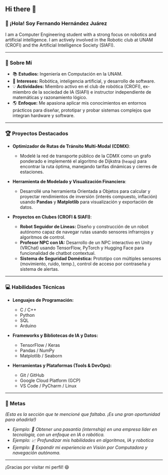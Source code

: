 ## Hi there 👋

### 👋 ¡Hola! Soy Fernando Hernández Juárez

I am a Computer Engineering student with a strong focus on robotics and artificial intelligence. I am actively involved in the Robotic club at UNAM (CROFI) and the Artificial Intelligence Society (SIAFI).

---

### 🚀 Sobre Mí

* 📚 **Estudios:** Ingeniería en Computación en la UNAM.
* 🧠 **Intereses:** Robótica, inteligencia artificial, y desarrollo de software.
* 💡 **Actividades:** Miembro activo en el club de robótica (CROFI), ex-miembro de la sociedad de IA (SIAFI) e instructor independiente de matemáticas y razonamiento lógico.
* 🌎 **Enfoque:** Me apasiona aplicar mis conocimientos en entornos prácticos para diseñar, prototipar y probar sistemas complejos que integran hardware y software.

---

### 🏆 Proyectos Destacados

* **Optimizador de Rutas de Tránsito Multi-Modal (CDMX)**:
    * Modelé la red de transporte público de la CDMX como un grafo ponderado e implementé el algoritmo de Dijkstra (`heapq`) para encontrar la ruta óptima, manejando tarifas dinámicas y cierres de estaciones.

* **Herramienta de Modelado y Visualización Financiera**:
    * Desarrollé una herramienta Orientada a Objetos para calcular y proyectar rendimientos de inversión (interés compuesto, inflación) usando **Pandas** y **Matplotlib** para visualización y exportación de datos.

* **Proyectos en Clubes (CROFI & SIAFI)**:
    * **Robot Seguidor de Líneas:** Diseño y construcción de un robot autónomo capaz de navegar rutas usando sensores infrarrojos y algoritmos de control.
    * **Profesor NPC con IA:** Desarrollo de un NPC interactivo en Unity (VRChat) usando TensorFlow, PyTorch y Hugging Face para funcionalidad de chatbot contextual.
    * **Sistema de Seguridad Doméstica:** Prototipo con múltiples sensores (movimiento, ruido, temp.), control de acceso por contraseña y sistema de alertas.

---

### 💻 Habilidades Técnicas

* **Lenguajes de Programación:**
    * C / C++
    * Python
    * SQL
    * Arduino

* **Frameworks y Bibliotecas de IA y Datos:**
    * TensorFlow / Keras
    * Pandas / NumPy
    * Matplotlib / Seaborn

* **Herramientas y Plataformas (Tools & DevOps):**
    * Git / GitHub
    * Google Cloud Platform (GCP)
    * VS Code / PyCharm / Linux

---

### 🌟 Metas

*(Esta es la sección que te mencioné que faltaba. ¡Es una gran oportunidad para añadirla!)*

* *Ejemplo: 🎯 Obtener una pasantía (internship) en una empresa líder en tecnología, con un enfoque en IA o robótica.*
* *Ejemplo: 📈 Profundizar mis habilidades en algoritmos, IA y robotica*
* *Ejemplo: 🤖 Expandir mi experiencia en Visión por Computadora y navegación autónoma.*

---

¡Gracias por visitar mi perfil! 😄
